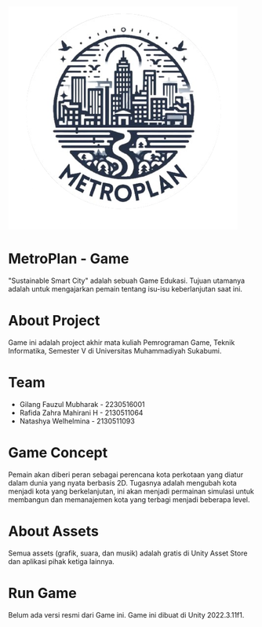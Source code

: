 ![image.png](metroplan.png)
# MetroPlan - Game

"Sustainable Smart City" adalah sebuah Game Edukasi. Tujuan utamanya adalah untuk mengajarkan pemain tentang isu-isu keberlanjutan saat ini.

# About Project

Game ini adalah project akhir mata kuliah Pemrograman Game, Teknik Informatika, Semester V di Universitas Muhammadiyah Sukabumi.

# Team

* Gilang Fauzul Mubharak - 2230516001
* Rafida Zahra Mahirani H - 2130511064
* Natashya Welhelmina - 2130511093

# Game Concept 

Pemain akan diberi peran sebagai perencana kota perkotaan yang diatur dalam dunia yang nyata berbasis 2D. Tugasnya adalah mengubah kota menjadi kota yang berkelanjutan, ini akan menjadi permainan simulasi untuk membangun dan memanajemen kota yang terbagi menjadi beberapa level.

# About Assets

Semua assets (grafik, suara, dan musik) adalah gratis di Unity Asset Store dan aplikasi pihak ketiga lainnya.

# Run Game

Belum ada versi resmi dari Game ini.
Game ini dibuat di Unity 2022.3.11f1.
